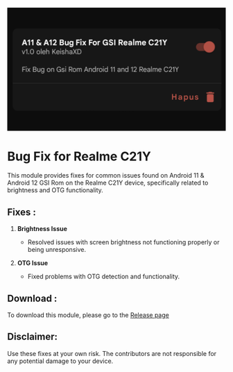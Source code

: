 <p align="center">
<img alt="A11-12 Bug Fix Banner" src="banner.jpg">
</p>


# Bug Fix for Realme C21Y

This module provides fixes for common issues found on Android 11 & Android 12 GSI Rom on the Realme C21Y device, specifically related to brightness and OTG functionality.

## Fixes :

1. **Brightness Issue**
   - Resolved issues with screen brightness not functioning properly or being unresponsive.
 
2. **OTG Issue**
   - Fixed problems with OTG detection and functionality.
   
## Download :
To download this module, please go to the [Release page](https://github.com/KeishaXD/A11-12-Bug-Fix-Realme-C21Y/releases/latest)

## Disclaimer:
Use these fixes at your own risk. The contributors are not responsible for any potential damage to your device.
